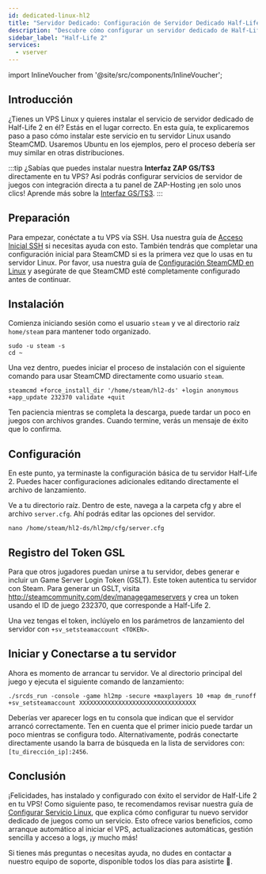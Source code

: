 ```yaml
---
id: dedicated-linux-hl2
title: "Servidor Dedicado: Configuración de Servidor Dedicado Half-Life 2 en Linux"
description: "Descubre cómo configurar un servidor dedicado de Half-Life 2 en tu VPS Linux de forma rápida y eficiente → ¡Aprende más ahora!"
sidebar_label: "Half-Life 2"
services:
  - vserver
---
```


import InlineVoucher from '@site/src/components/InlineVoucher';

## Introducción
¿Tienes un VPS Linux y quieres instalar el servicio de servidor dedicado de Half-Life 2 en él? Estás en el lugar correcto. En esta guía, te explicaremos paso a paso cómo instalar este servicio en tu servidor Linux usando SteamCMD. Usaremos Ubuntu en los ejemplos, pero el proceso debería ser muy similar en otras distribuciones.

:::tip
¿Sabías que puedes instalar nuestra **Interfaz ZAP GS/TS3** directamente en tu VPS? Así podrás configurar servicios de servidor de juegos con integración directa a tu panel de ZAP-Hosting ¡en solo unos clics! Aprende más sobre la [Interfaz GS/TS3](dedicated-linux-gs-interface.md).
:::

<InlineVoucher />

## Preparación

Para empezar, conéctate a tu VPS vía SSH. Usa nuestra guía de [Acceso Inicial SSH](dedicated-linux-ssh.md) si necesitas ayuda con esto. También tendrás que completar una configuración inicial para SteamCMD si es la primera vez que lo usas en tu servidor Linux. Por favor, usa nuestra guía de [Configuración SteamCMD en Linux](dedicated-linux-steamcmd.md) y asegúrate de que SteamCMD esté completamente configurado antes de continuar.

## Instalación

Comienza iniciando sesión como el usuario `steam` y ve al directorio raíz `home/steam` para mantener todo organizado.
```
sudo -u steam -s
cd ~
```

Una vez dentro, puedes iniciar el proceso de instalación con el siguiente comando para usar SteamCMD directamente como usuario `steam`.
```
steamcmd +force_install_dir '/home/steam/hl2-ds' +login anonymous +app_update 232370 validate +quit
```

Ten paciencia mientras se completa la descarga, puede tardar un poco en juegos con archivos grandes. Cuando termine, verás un mensaje de éxito que lo confirma.

## Configuración

En este punto, ya terminaste la configuración básica de tu servidor Half-Life 2. Puedes hacer configuraciones adicionales editando directamente el archivo de lanzamiento.

Ve a tu directorio raíz. Dentro de este, navega a la carpeta cfg y abre el archivo `server.cfg`. Ahí podrás editar las opciones del servidor.
```
nano /home/steam/hl2-ds/hl2mp/cfg/server.cfg
```

## Registro del Token GSL

Para que otros jugadores puedan unirse a tu servidor, debes generar e incluir un Game Server Login Token (GSLT). Este token autentica tu servidor con Steam. Para generar un GSLT, visita http://steamcommunity.com/dev/managegameservers y crea un token usando el ID de juego 232370, que corresponde a Half-Life 2.

Una vez tengas el token, inclúyelo en los parámetros de lanzamiento del servidor con `+sv_setsteamaccount <TOKEN>`.

## Iniciar y Conectarse a tu servidor

Ahora es momento de arrancar tu servidor. Ve al directorio principal del juego y ejecuta el siguiente comando de lanzamiento:
```
./srcds_run -console -game hl2mp -secure +maxplayers 10 +map dm_runoff +sv_setsteamaccount XXXXXXXXXXXXXXXXXXXXXXXXXXXXXXXXX
```

Deberías ver aparecer logs en tu consola que indican que el servidor arrancó correctamente. Ten en cuenta que el primer inicio puede tardar un poco mientras se configura todo. Alternativamente, podrás conectarte directamente usando la barra de búsqueda en la lista de servidores con: `[tu_dirección_ip]:2456`.

## Conclusión

¡Felicidades, has instalado y configurado con éxito el servidor de Half-Life 2 en tu VPS! Como siguiente paso, te recomendamos revisar nuestra guía de [Configurar Servicio Linux](dedicated-linux-create-gameservice.md), que explica cómo configurar tu nuevo servidor dedicado de juegos como un servicio. Esto ofrece varios beneficios, como arranque automático al iniciar el VPS, actualizaciones automáticas, gestión sencilla y acceso a logs, ¡y mucho más!

Si tienes más preguntas o necesitas ayuda, no dudes en contactar a nuestro equipo de soporte, disponible todos los días para asistirte 🙂.

<InlineVoucher />